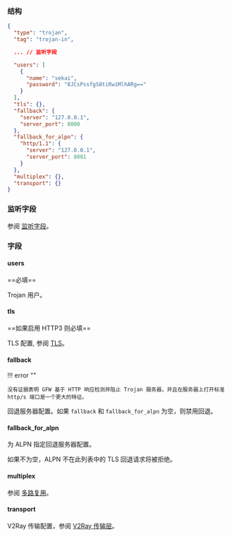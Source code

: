 ### 结构

```json
{
  "type": "trojan",
  "tag": "trojan-in",

  ... // 监听字段

  "users": [
    {
      "name": "sekai",
      "password": "8JCsPssfgS8tiRwiMlhARg=="
    }
  ],
  "tls": {},
  "fallback": {
    "server": "127.0.0.1",
    "server_port": 8080
  },
  "fallback_for_alpn": {
    "http/1.1": {
      "server": "127.0.0.1",
      "server_port": 8081
    }
  },
  "multiplex": {},
  "transport": {}
}
```

### 监听字段

参阅 [监听字段](/zh/configuration/shared/listen/)。

### 字段

#### users

==必填==

Trojan 用户。

#### tls

==如果启用 HTTP3 则必填==

TLS 配置, 参阅 [TLS](/zh/configuration/shared/tls/#inbound)。

#### fallback

!!! error ""

    没有证据表明 GFW 基于 HTTP 响应检测并阻止 Trojan 服务器，并且在服务器上打开标准 http/s 端口是一个更大的特征。

回退服务器配置。如果 `fallback` 和 `fallback_for_alpn` 为空，则禁用回退。

#### fallback_for_alpn

为 ALPN 指定回退服务器配置。

如果不为空，ALPN 不在此列表中的 TLS 回退请求将被拒绝。

#### multiplex

参阅 [多路复用](/zh/configuration/shared/multiplex#inbound)。

#### transport

V2Ray 传输配置，参阅 [V2Ray 传输层](/zh/configuration/shared/v2ray-transport)。